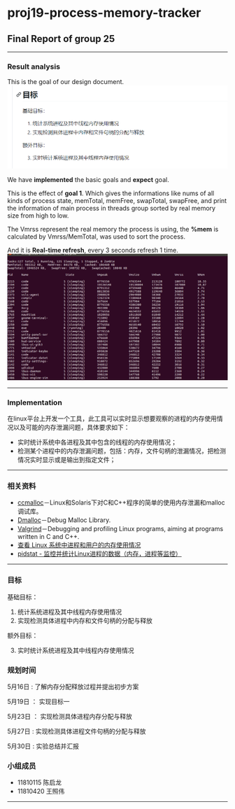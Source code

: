 # proj19-process-memory-tracker

## Final Report of group 25

---

### Result analysis

This is the goal of our design document.
![image](https://github.com/genjiezio/ImageRepository/blob/main/13.png)

We have **implemented** the basic goals and **expect** goal. 

This is the effect of **goal 1**. Which gives the informations like nums of all kinds of process state, memTotal, memFree, swapTotal, swapFree, and print the information
of main process in threads group sorted by real memory size from high to low.

The Vmrss represent the real memory the process is using, the **%mem** is calculated by Vmrss/MemTotal, was used to sort the process.

And it is **Real-time refresh**, every 3 seconds refresh 1 time.
![image](https://github.com/genjiezio/ImageRepository/blob/main/14.png)


---


### Implementation

在linux平台上开发一个工具，此工具可以实时显示想要观察的进程的内存使用情况以及可能的内存泄漏问题，具体要求如下：

- 实时统计系统中各进程及其中包含的线程的内存使用情况；
- 检测某个进程中的内存泄漏问题，包括：内存，文件句柄的泄漏情况，把检测情况实时显示或是输出到指定文件；

---

### 相关资料

- [ccmalloc](http://cs.ecs.baylor.edu/~donahoo/tools/ccmalloc/)－Linux和Solaris下对C和C++程序的简单的使用内存泄漏和malloc调试库。
- [Dmalloc](http://cs.ecs.baylor.edu/~donahoo/tools/ccmalloc/)－Debug Malloc Library.
- [Valgrind](http://valgrind.org/)－Debugging and profiling Linux programs, aiming at programs written in C and C++.
- [查看 Linux 系统中进程和用户的内存使用情况](https://linux.cn/article-11849-1.html)
- [pidstat - 监控并统计Linux进程的数据（内存，进程等监控）](https://developer.aliyun.com/article/71664)

---

### 目标

基础目标：

1. 统计系统进程及其中线程内存使用情况
2. 实现检测具体进程中内存和文件句柄的分配与释放

额外目标：

3. 实时统计系统进程及其中线程内存使用情况

### 规划时间

5月16日 : 了解内存分配释放过程并提出初步方案

5月19日 ： 实现目标一

5月23日 ： 实现检测具体进程内存分配与释放

5月27日 : 实现检测具体进程文件句柄的分配与释放

5月30日 : 实验总结并汇报

### 小组成员

* 11810115 陈启龙
* 11810420 王照伟

---
